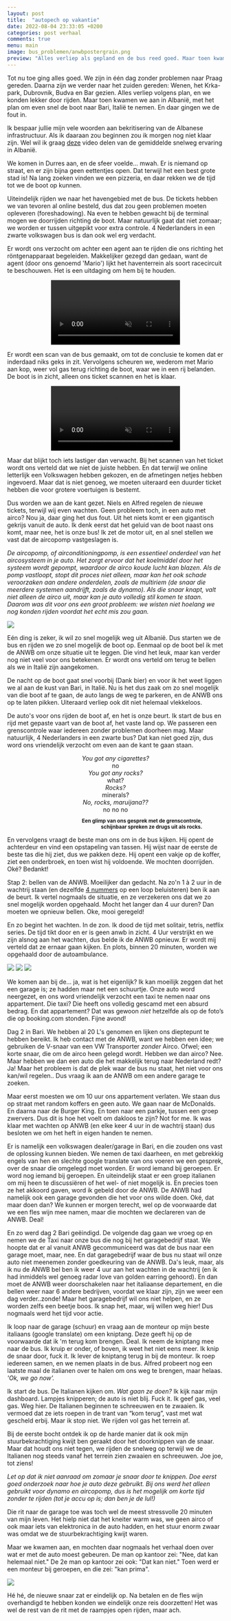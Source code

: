 ```yaml
---
layout: post
title:  "autopech op vakantie"
date: 2022-08-04 23:33:05 +0200
categories: post verhaal
comments: true
menu: main
image: bus_problemen/anwbpostergrain.png
preview: "Alles verliep als gepland en de bus reed goed. Maar toen kwamen we aan bij Durres, met het plan om even snel de boot te nemen naar Italië. En daar gingen we de fout in..."
---
```

Tot nu toe ging alles goed. We zijn in één dag zonder problemen naar Praag gereden. Daarna zijn we verder naar het zuiden gereden: Wenen, het Krka-park, Dubrovnik, Budva en Bar gezien. Alles verliep volgens plan, en we konden lekker door rijden. Maar toen kwamen we aan in Albanië, met het plan om even snel de boot naar Bari, Italië te nemen. En daar gingen we de fout in. 

Ik bespaar jullie mijn vele woorden aan bekritisering van de Albanese infrastructuur. Als ik daaraan zou beginnen zou ik morgen nog niet klaar zijn. Wel wil ik graag [deze](https://www.youtube.com/watch?v=CUzM8Ip4mrE) video delen van de gemiddelde snelweg ervaring in Albanië. 

We komen in Durres aan, en de sfeer voelde... mwah. Er is niemand op straat, en er zijn bijna geen eettentjes open. Dat terwijl het een best grote stad is! Na lang zoeken vinden we een pizzeria, en daar rekken we de tijd tot we de boot op kunnen. 

Uiteindelijk rijden we naar het havengebied met de bus. De tickets hebben we van tevoren al online besteld, dus dat zou geen problemen moeten opleveren (foreshadowing). Na even te hebben gewacht bij de terminal mogen we doorrijden richting de boot. Maar natuurlijk gaat dat niet zomaar; we worden er tussen uitgepikt voor extra controle. 4 Nederlanders in een zwarte volkswagen bus is dan ook wel erg verdacht. 

Er wordt ons verzocht om achter een agent aan te rijden die ons richting het röntgenapparaat begeleiden. Makkelijker gezegd dan gedaan, want de agent (door ons genoemd 'Mario') lijkt het haventerrein als soort racecircuit te beschouwen. Het is een uitdaging om hem bij te houden.  

<center>
  <video muted controls preload="auto" width="300">
    <source src="/assets/images/bus_problemen/20220808_195908.mp4" type="video/mp4">
  </video>
</center>

Er wordt een scan van de bus gemaakt, om tot de conclusie te komen dat er inderdaad niks geks in zit. Vervolgens scheuren we, wederom met Mario aan kop, weer vol gas terug richting de boot, waar we in een rij belanden. De boot is in zicht, alleen ons ticket scannen en het is klaar. 

<center>
  <video muted controls preload="auto" width="300">
    <source src="/assets/images/bus_problemen/VID-20220809-WA0017.mp4" type="video/mp4">
  </video>
</center>

Maar dat blijkt toch iets lastiger dan verwacht. Bij het scannen van het ticket wordt ons verteld dat we niet de juiste hebben. En dat terwijl we online letterlijk een Volkswagen hebben gekozen, en de afmetingen netjes hebben ingevoerd. Maar dat is niet genoeg, we moeten uiteraard een duurder ticket hebben die voor grotere voertuigen is bestemt. 

Dus worden we aan de kant gezet. Niels en Alfred regelen de nieuwe tickets, terwijl wij even wachten. Geen probleem toch, in een auto met airco? Nou ja, daar ging het dus fout. Uit het niets komt er een gigantisch gekrijs vanuit de auto. Ik denk eerst dat het geluid van de boot naast ons komt, maar nee, het is onze bus! Ik zet de motor uit, en al snel stellen we vast dat de aircopomp vastgeslagen is.

_De aircopomp, of airconditioningpomp, is een essentieel onderdeel van het aircosysteem in je auto. Het zorgt ervoor dat het koelmiddel door het systeem wordt gepompt, waardoor de airco koude lucht kan blazen. Als de pomp vastloopt, stopt dit proces niet alleen, maar kan het ook schade veroorzaken aan andere onderdelen, zoals de multiriem (de snaar die meerdere systemen aandrijft, zoals de dynamo). Als die snaar knapt, valt niet alleen de airco uit, maar kan je auto volledig stil komen te staan. Daarom was dit voor ons een groot probleem: we wisten niet hoelang we nog konden rijden voordat het echt mis zou gaan._

![](assets/images/bus_problemen/IMG-20220809-WA0016.jpg)

Eén ding is zeker, ik wil zo snel mogelijk weg uit Albanië. Dus starten we de bus en rijden we zo snel mogelijk de boot op. Eenmaal op de boot bel ik met de ANWB om onze situatie uit te leggen. Die vind het leuk, maar kan verder nog niet veel voor ons betekenen. Er wordt ons verteld om terug te bellen als we in Italië zijn aangekomen. 

De nacht op de boot gaat snel voorbij (Dank bier) en voor ik het weet liggen we al aan de kust van Bari, in Italië. Nu is het dus zaak om zo snel mogelijk van die boot af te gaan, de auto langs de weg te parkeren, en de ANWB ons op te laten pikken. Uiteraard verliep ook dit niet helemaal vlekkeloos.

De auto's voor ons rijden de boot af, en het is onze beurt. Ik start de bus en rijd met gepaste vaart van de boot af, het vaste land op. We passeren een grenscontrole waar iedereen zonder problemen doorheen mag. Maar natuurlijk, 4 Nederlanders in een zwarte bus? Dat kan niet goed zijn, dus word ons vriendelijk verzocht om even aan de kant te gaan staan. 

<center>
<i>You got any cigarettes?</i>
<br>
no
<br>
<i>You got any rocks?</i>
<br>
what?
<br>
<i>Rocks?</i>
<br>
minerals?
<br>
<i>No, rocks, maruijana??</i>
<br>
no no no
</center>

<p align="right" style="font-size: smaller; margin-right: 50px; font-weight: bold;">
  Een glimp van ons gesprek met de grenscontrole, <br> schijnbaar spreken ze drugs uit als rocks. 
</p>

En vervolgens vraagt de beste man ons om in de bus kijken. Hij opent de achterdeur en vind een opstapeling van tassen. Hij wijst naar de eerste de beste tas die hij ziet, dus we pakken deze. Hij opent een vakje op de koffer, ziet een onderbroek, en toen wist hij voldoende. We mochten doorrijden. Oké? Bedankt! 

Stap 2: bellen van de ANWB. Moeilijker dan gedacht. Na zo'n 1 à 2 uur in de wachtrij staan (en dezelfde [4 nummers](https://open.spotify.com/playlist/689xMU9axhM8zHKUJMoZhO?si=f01047ee0ecc48e7) op een loop beluisteren) ben ik aan de beurt. Ik vertel nogmaals de situatie, en ze verzekeren ons dat we zo snel mogelijk worden opgehaald. Mocht het langer dan 4 uur duren? Dan moeten we opnieuw bellen. Oke, mooi geregeld! 

En zo begint het wachten. In de zon. Ik dood de tijd met solitair, tetris, netflix series. De tijd tikt door en er is geen anwb in zicht. 4 Uur verstrijkt en we zijn alsnog aan het wachten, dus belde ik de ANWB opnieuw. Er wordt mij verteld dat ze ernaar gaan kijken. En plots, binnen 20 minuten, worden we opgehaald door de autoambulance. 

![](assets/images/bus_problemen/IMG-20220812-WA0002.jpg)
![](assets/images/bus_problemen/IMG-20220809-WA0009.jpg)
![](assets/images/bus_problemen/IMG-20220809-WA0008.jpg)

We komen aan bij de… ja, wat is het eigenlijk? Ik kan moeilijk zeggen dat het een garage is; ze hadden maar net een schuurtje. Onze auto word neergezet, en ons word vriendelijk verzocht een taxi te nemen naar ons appartement. Die taxi? Die heeft ons volledig gescamd met een absurd bedrag. En dat appartement? Dat was gewoon _niet_ hetzelfde als op de foto’s die op booking.com stonden. Fijne avond!

Dag 2 in Bari. We hebben al 20 L's genomen en lijken ons dieptepunt te hebben bereikt. Ik heb contact met de ANWB, want we hebben een idee; we gebruiken de V-snaar van een VW Transporter _zonder_ Airco. Ofwel; een korte snaar, die om de airco heen gelegd wordt. Hebben we dan airco? Nee. Maar hebben we dan een auto die het makkelijk terug naar Nederland redt? Ja! Maar het probleem is dat de plek waar de bus nu staat, het niet voor ons kan/wil regelen.. Dus vraag ik aan de ANWB om een andere garage te zoeken. 

Maar eerst moesten we om 10 uur ons appartement verlaten. We staan dus op straat met random koffers en geen auto.  We gaan naar de McDonalds. En daarna naar de Burger King. En toen naar een parkje, tussen een groep zwervers. Dus dit is hoe het voelt om dakloos te zijn? Not for me. Ik was klaar met wachten op ANWB (en elke keer 4 uur in de wachtrij staan) dus besloten we om het heft in eigen handen te nemen. 

Er is namelijk een volkswagen dealer/garage in Bari, en die zouden ons vast de oplossing kunnen bieden. We nemen de taxi daarheen, en met gebrekkig engels van hen en slechte google translate van ons voeren we een gesprek, over de snaar die omgelegd moet worden. Er word iemand bij geroepen. Er word nog iemand bij geroepen. En uiteindelijk staat er een groep italianen om mij heen te discussiëren  of het wel- of niet mogelijk is. En precies toen ze het akkoord gaven, word ik gebeld door de ANWB. De ANWB had namelijk ook een garage gevonden die het voor ons wilde doen. Oké, dat maar doen dan? We kunnen er morgen terecht, wel op de voorwaarde dat we een fles wijn mee namen, maar die mochten we declareren van de ANWB. Deal! 

En zo werd dag 2 Bari geëindigd. De volgende dag gaan we vroeg op en nemen we de Taxi naar onze bus die nog bij het garagebedrijf staat. We hoopte dat er al vanuit ANWB gecommuniceerd was dat de bus naar een garage moet, maar, nee. En dat garagebedrijf waar de bus nu staat wil onze auto niet meenemen zonder goedkeuring van de ANWB. Da's leuk, maar, als ik nu de ANWB bel ben ik weer 4 uur aan het wachten in de wachtrij (en ik had inmiddels wel genoeg radar love van golden earring gehoord). En dan moet de ANWB weer doorschakelen naar het italiaanse departement, en die bellen weer naar 6 andere bedrijven, voordat we klaar zijn, zijn we weer een dag verder..zonde! Maar het garagebedrijf wil ons niet helpen, en ze worden zelfs een beetje boos. Ik snap het, maar, wij willen weg hier! Dus nogmaals werd het tijd voor actie. 

Ik loop naar de garage (schuur) en vraag aan de monteur op mijn beste italiaans (google translate) om een kniptang. Deze geeft hij op de voorwaarde dat ik 'm terug kom brengen. Deal. Ik neem de kniptang mee naar de bus. Ik kruip er onder, of boven, ik weet het niet eens meer. Ik knip de snaar door, fuck it. Ik lever de kniptang terug in bij de monteur. Ik roep iedereen samen, en we nemen plaats in de bus. Alfred probeert nog een laatste maal de italianen over te halen om ons weg te brengen, maar helaas. _'Ok, we go now'._

Ik start de bus. De Italianen kijken om. _Wat gaan ze doen?_ Ik kijk naar mijn dashboard. Lampjes knipperen; de auto is niet blij. Fuck it. Ik geef gas, veel gas. Weg hier. De Italianen beginnen te schreeuwen en te zwaaien. Ik vermoed dat ze iets roepen in de trant van “kom terug”, vast met wat gescheld erbij. Maar ik stop niet. We rijden vol gas het terrein af.

Bij de eerste bocht ontdek ik op de harde manier dat ik ook mijn stuurbekrachtiging kwijt ben geraakt door het doorknippen van de snaar. Maar dat houdt ons niet tegen, we rijden de snelweg op terwijl we de Italianen nog steeds vanaf het terrein zien zwaaien en schreeuwen. Joe joe, tot ziens!

_Let op dat ik niet aanraad om zomaar je snaar door te knippen. Doe eerst goed onderzoek naar hoe je auto deze gebruikt. Bij ons werd het alleen gebruikt voor dynamo en aircopomp, dus is het mogelijk om korte tijd zonder te rijden (tot je accu op is; dan ben je de lul!)_

Die rit naar de garage toe was toch wel de meest stressvolle 20 minuten van mijn leven. Het hielp niet dat het kneiter warm was, we geen airco of ook maar iets van elektronica in de auto hadden, en het stuur enorm zwaar was omdat we de stuurbekrachtiging kwijt waren. 

Maar we kwamen aan, en mochten daar nogmaals het verhaal doen over wat er met de auto moest gebeuren. De man op kantoor zei: "Nee, dat kan helemaal niet." De 2e man op kantoor zei ook: "Dat kan niet." Toen werd er een monteur bij geroepen, en die zei: "kan prima".  

![](assets/images/bus_problemen/IMG-20220817-WA0005.jpg)

Hé hé, de nieuwe snaar zat er eindelijk op. Na betalen en de fles wijn overhandigd te hebben konden we eindelijk onze reis doorzetten! Het was wel de rest van de rit met de raampjes open rijden, maar ach. 

